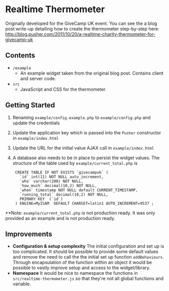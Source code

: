 # Realtime Thermometer

Originally developed for the GiveCamp UK event. You can see the a blog post write-up detailing how to create the thermometer step-by-step here:
<http://blog.pusher.com/2011/10/20/a-realtime-charity-thermometer-for-givecamp-uk>

## Contents

* `/example`
  * An example widget taken from the original blog post. Contains client and server code.
* `src`
  * JavaScript and CSS for the thermometer.
  
## Getting Started

1. Renaming `example/config.example.php` to `example/config.php` and update the credentials
2. Update the application key which is passed into the `Pusher` constructor in `example/index.html`
3. Update the URL for the initial value AJAX call in `example/index.html`
4. A database also needs to be in place to persist the widget values. The structure of the table used by `example/current_total.php` is

        CREATE TABLE IF NOT EXISTS `givecampuk` (
          `id` int(11) NOT NULL auto_increment,
          `who` varchar(200) NOT NULL,
          `how_much` decimal(10,2) NOT NULL,
          `when` timestamp NOT NULL default CURRENT_TIMESTAMP,
          `running_total` decimal(10,2) NOT NULL,
          PRIMARY KEY  (`id`)
        ) ENGINE=MyISAM  DEFAULT CHARSET=latin1 AUTO_INCREMENT=9537 ;
        
**Note: `example/current_total.php` is not production ready. It was only provided as an example and is not production ready.
  
## Improvements

* **Configuration &amp; setup complexity**
    The initial configuration and set up is too complicated. It should be possible to provide some default values and remove the need to call the the initial set up function `addBehaviours`. Through encapsulation of the function within an object it would be possible to vastly improve setup and access to the widget/library.
* **Namespace**
    It would be nice to namespace the functions in `src/realtime-thermometer.js` so that they're not all global functions and variable.